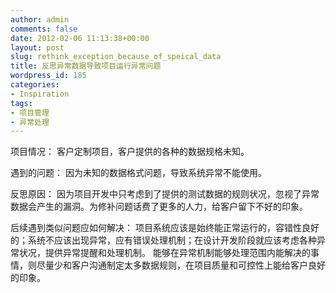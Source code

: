 ```yaml
---
author: admin
comments: false
date: 2012-02-06 11:13:38+00:00
layout: post
slug: rethink_exception_because_of_speical_data
title: 反思异常数据导致项目运行异常问题
wordpress_id: 185
categories:
- Inspiration
tags:
- 项目管理
- 异常处理
---
```


项目情况：
客户定制项目，客户提供的各种的数据规格未知。

遇到的问题：
因为未知的数据格式问题，导致系统异常不能使用。

反思原因：
因为项目开发中只考虑到了提供的测试数据的规则状况，忽视了异常数据会产生的漏洞。为修补问题话费了更多的人力，给客户留下不好的印象。

后续遇到类似问题应如何解决：
项目系统应该是始终能正常运行的，容错性良好的；系统不应该出现异常，应有错误处理机制；在设计开发阶段就应该考虑各种异常状况，提供异常提醒和处理机制。 
能够在异常机制能够处理范围内能解决的事情，则尽量少和客户沟通制定太多数据规则，在项目质量和可控性上能给客户良好的印象。

